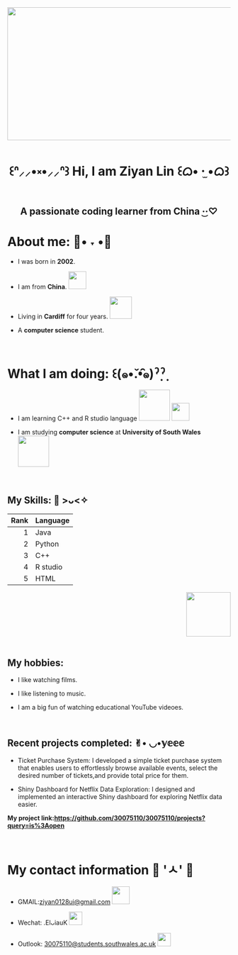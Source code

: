 <div id="header" align = "center">
 <img src="https://www.bing.com/th/id/OGC.93f23cf9105911af1a0cd271e084cb6e?pid=1.7&rurl=https%3a%2f%2fmedia3.giphy.com%2fmedia%2fxT0GqdYU6eAkK559Ha%2fgiphy.gif&ehk=cNVmNa8yFmTE8rpyNozrcejrYyhlsyKBKP%2bqzTDhowE%3d" width="2000" height="300"/>
 
 # <p align="center"> ꒰ᐢ⸝⸝•༝•⸝⸝ᐢ꒱  Hi, I am Ziyan Lin  ꒰ᜊ• ·̫ •ᜊ꒱</p>
## <p align="center">   A passionate coding learner from China   ·͜·♡  </p>
</div>

 # About me:  🥑• ˕ •🥑
 - I was born in **2002**.
   
 - I am from **China**. <img src="https://th.bing.com/th/id/R.470ed22c109c29ae04f44d18d2bdb240?rik=YO9tehLbuXosXA&pid=ImgRaw&r=0" width="40px"/>
 
 - Living in **Cardiff** for four years.  <img src="https://media3.giphy.com/media/WRufqKdRHeHGgSTzWM/giphy.gif" width="50px"/>
 
 - A **computer science** student.
   

  <br>

# What I am doing: ꒰(๑•̌.•̑๑)ˀ̣ˀ̣
- I am learning C++ and R studio language <img src="https://th.bing.com/th/id/OIP._Mq1T1IJe6cw14lre2cBzgHaE8?w=294&h=196&c=7&r=0&o=5&pid=1.7" width="70"/> <img src="https://th.bing.com/th/id/OIP.X1mk-WBpfa3RQ1tx68OGdAAAAA?rs=1&pid=ImgDetMain" width="40"/>

- I am studying **computer science** at **University of South Wales** <img src="https://www.unibridgedirect.com/wp-content/uploads/2020/07/university_of_south_wales.jpg" width="70"/>

<br>

##  My Skills: 🍒   >ᴗ<✧       
<div <div id="header" align = "left">

  | Rank |      Language      |
  |-----:|--------------------|
  |   1  |         Java       |
  |   2  |        Python      |
  |   3  |         C++        |
  |   4  |       R studio     |
  |   5  |         HTML       |
  
 <div id="header" align = "right">
 <img src="https://media1.tenor.com/m/rr7G3LuM1CsAAAAC/fpcheer-ftopcheer.gif" width="100"/>
</div>
<br>


## My hobbies:
- I like watching films.
  
- I like listening to music.
  
- I am a big fun of watching educational YouTube videoes.

<br>

## Recent projects completed: ✌︎︎• ◡•𝕪𝕖𝕖𝕖  

- Ticket Purchase System:
I developed a simple ticket purchase system that enables users to effortlessly browse available events, select the desired number of tickets,and provide total price for them.

- Shiny Dashboard for Netflix Data Exploration:
I designed and implemented an interactive Shiny dashboard for exploring Netflix data easier.

**My project link:https://github.com/30075110/30075110/projects?query=is%3Aopen**


<br>

# My contact information 🍞 'ㅅ' 🍞
- GMAIL:ziyan0128ui@gmail.com <img src="https://th.bing.com/th/id/OIP.Q6NPJynIMa4eKVwDsp63QAHaHa?w=174&h=180&c=7&r=0&o=5&pid=1.7" width="40px"/>

- Wechat: .ElᴗiauK  <img src="https://th.bing.com/th/id/OIP.ehJjYQlam5PzLzG07sH-fQHaHa?w=169&h=180&c=7&r=0&o=5&pid=1.7" width="30px"/>

- Outlook: 30075110@students.southwales.ac.uk <img src="https://th.bing.com/th/id/OIP.PIkL7h_S29JN7rI3zbfpYgHaHa?w=162&h=180&c=7&r=0&o=5&pid=1.7" width="30px"/>




